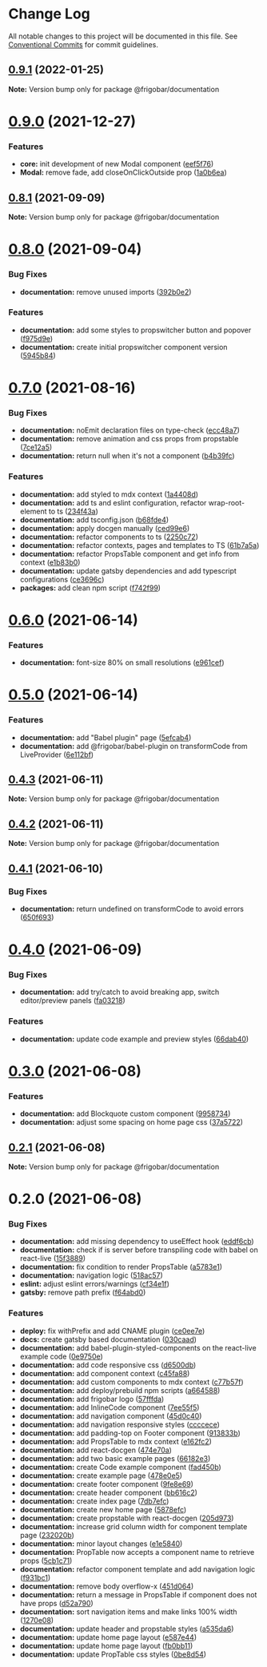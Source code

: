 # Change Log

All notable changes to this project will be documented in this file.
See [Conventional Commits](https://conventionalcommits.org) for commit guidelines.

## [0.9.1](https://github.com/frigobar/frigobar/compare/@frigobar/documentation@0.9.0...@frigobar/documentation@0.9.1) (2022-01-25)

**Note:** Version bump only for package @frigobar/documentation





# [0.9.0](https://github.com/frigobar/frigobar/compare/@frigobar/documentation@0.8.1...@frigobar/documentation@0.9.0) (2021-12-27)


### Features

* **core:** init development of new Modal component ([eef5f76](https://github.com/frigobar/frigobar/commit/eef5f764889e95fbf9c0932393c5c0a2435592ce))
* **Modal:** remove fade, add closeOnClickOutside prop ([1a0b6ea](https://github.com/frigobar/frigobar/commit/1a0b6ea393512830dd90a20b1de4f9068d1f2332))





## [0.8.1](https://github.com/frigobar/frigobar/compare/@frigobar/documentation@0.8.0...@frigobar/documentation@0.8.1) (2021-09-09)

**Note:** Version bump only for package @frigobar/documentation





# [0.8.0](https://github.com/frigobar/frigobar/compare/@frigobar/documentation@0.7.0...@frigobar/documentation@0.8.0) (2021-09-04)


### Bug Fixes

* **documentation:** remove unused imports ([392b0e2](https://github.com/frigobar/frigobar/commit/392b0e25802f7455d729e97dda325f0ebfe9d6c9))


### Features

* **documentation:** add some styles to propswitcher button and popover ([f975d9e](https://github.com/frigobar/frigobar/commit/f975d9e040f6e665163c6631df1c2c3819903838))
* **documentation:** create initial propswitcher component version ([5945b84](https://github.com/frigobar/frigobar/commit/5945b845e492b103ae99a0db044d2e04844704ae))





# [0.7.0](https://github.com/frigobar/frigobar/compare/@frigobar/documentation@0.6.0...@frigobar/documentation@0.7.0) (2021-08-16)


### Bug Fixes

* **documentation:** noEmit declaration files on type-check ([ecc48a7](https://github.com/frigobar/frigobar/commit/ecc48a76fc72bf5bff6cb6d7185d1d893e9cc6cf))
* **documentation:** remove animation and css props from propstable ([7ce12a5](https://github.com/frigobar/frigobar/commit/7ce12a54b6a3512a6ec032cb7bf5acfa461af4a4))
* **documentation:** return null when it's not a component ([b4b39fc](https://github.com/frigobar/frigobar/commit/b4b39fc0aab4dcb27c252a2ef34a0928e9926168))


### Features

* **documentation:** add styled to mdx context ([1a4408d](https://github.com/frigobar/frigobar/commit/1a4408de646d944df6839aa5bba6ad5d40edb3e8))
* **documentation:** add ts and eslint configuration, refactor wrap-root-element to ts ([234f43a](https://github.com/frigobar/frigobar/commit/234f43abe68ff5553c3c8e12a22305b0fb0c5f2d))
* **documentation:** add tsconfig.json ([b68fde4](https://github.com/frigobar/frigobar/commit/b68fde413dbda6cd9c3d25089b14a2e22ddea1e1))
* **documentation:** apply docgen manually ([ced99e6](https://github.com/frigobar/frigobar/commit/ced99e6639101fbae2685c5ac7f842fa87897846))
* **documentation:** refactor components to ts ([2250c72](https://github.com/frigobar/frigobar/commit/2250c724bb31cb5fe88567c2b7fcab092f6e03d3))
* **documentation:** refactor contexts, pages and templates to TS ([61b7a5a](https://github.com/frigobar/frigobar/commit/61b7a5a3921a2ef7fac2e1f0591a6818e73cd0e3))
* **documentation:** refactor PropsTable component and get info from context ([e1b83b0](https://github.com/frigobar/frigobar/commit/e1b83b0a1a1539588bcfef910b03401142500568))
* **documentation:** update gatsby dependencies and add typescript configurations ([ce3696c](https://github.com/frigobar/frigobar/commit/ce3696caeb3908776aa6f28a2dcc7dd6e1ade26b))
* **packages:** add clean npm script ([f742f99](https://github.com/frigobar/frigobar/commit/f742f99cd5b497add6ccb083c2ff39c75674b6bd))





# [0.6.0](https://github.com/frigobar/frigobar/compare/@frigobar/documentation@0.5.0...@frigobar/documentation@0.6.0) (2021-06-14)


### Features

* **documentation:** font-size 80% on small resolutions ([e961cef](https://github.com/frigobar/frigobar/commit/e961cef88ba59ed65635dc2f1301678883ec00b2))





# [0.5.0](https://github.com/frigobar/frigobar/compare/@frigobar/documentation@0.4.3...@frigobar/documentation@0.5.0) (2021-06-14)


### Features

* **documentation:** add "Babel plugin" page ([5efcab4](https://github.com/frigobar/frigobar/commit/5efcab4e6d764a091bd953396042487ebc4f5a1e))
* **documentation:** add @frigobar/babel-plugin on transformCode from LiveProvider ([6e112bf](https://github.com/frigobar/frigobar/commit/6e112bfe5ddfced24b20ccdfbe941aaa5ab66b1d))





## [0.4.3](https://github.com/frigobar/frigobar/compare/@frigobar/documentation@0.4.2...@frigobar/documentation@0.4.3) (2021-06-11)

**Note:** Version bump only for package @frigobar/documentation





## [0.4.2](https://github.com/frigobar/frigobar/compare/@frigobar/documentation@0.4.1...@frigobar/documentation@0.4.2) (2021-06-11)

**Note:** Version bump only for package @frigobar/documentation





## [0.4.1](https://github.com/frigobar/frigobar/compare/@frigobar/documentation@0.4.0...@frigobar/documentation@0.4.1) (2021-06-10)


### Bug Fixes

* **documentation:** return undefined on transformCode to avoid errors ([650f693](https://github.com/frigobar/frigobar/commit/650f693999286a6a7ba6c994615c0f2d87eba215))





# [0.4.0](https://github.com/frigobar/frigobar/compare/@frigobar/documentation@0.3.0...@frigobar/documentation@0.4.0) (2021-06-09)


### Bug Fixes

* **documentation:** add try/catch to avoid breaking app, switch editor/preview panels ([fa03218](https://github.com/frigobar/frigobar/commit/fa03218a634257d83d4bb8183667831c76eaeb31))


### Features

* **documentation:** update code example and preview styles ([66dab40](https://github.com/frigobar/frigobar/commit/66dab401c828853af84ba18069434d21539a539f))





# [0.3.0](https://github.com/frigobar/frigobar/compare/@frigobar/documentation@0.2.1...@frigobar/documentation@0.3.0) (2021-06-08)


### Features

* **documentation:** add Blockquote custom component ([9958734](https://github.com/frigobar/frigobar/commit/995873461800ea2efcb0d242e7abd383a109af48))
* **documentation:** adjust some spacing on home page css ([37a5722](https://github.com/frigobar/frigobar/commit/37a5722a2b465a57bf85d86c0340ce6c2c86f19c))





## [0.2.1](https://github.com/frigobar/frigobar/compare/@frigobar/documentation@0.2.0...@frigobar/documentation@0.2.1) (2021-06-08)

**Note:** Version bump only for package @frigobar/documentation





# 0.2.0 (2021-06-08)


### Bug Fixes

* **documentation:** add missing dependency to useEffect hook ([eddf6cb](https://github.com/frigobar/frigobar/commit/eddf6cbc4dd8657cea756ce620b2ddab449e0524))
* **documentation:** check if is server before transpiling code with babel on react-live ([15f3889](https://github.com/frigobar/frigobar/commit/15f38896f23ca1e98b6f98d23354f55e78be2949))
* **documentation:** fix condition to render PropsTable ([a5783e1](https://github.com/frigobar/frigobar/commit/a5783e192cff4848760ef48c8a8f83998e07b02e))
* **documentation:** navigation logic ([518ac57](https://github.com/frigobar/frigobar/commit/518ac57a7a5f6fb3932f27e3088276c667a7dc40))
* **eslint:** adjust eslint errors/warnings ([cf34e1f](https://github.com/frigobar/frigobar/commit/cf34e1fda1cea284d037e9c48f7bdef84737e750))
* **gatsby:** remove path prefix ([f64abd0](https://github.com/frigobar/frigobar/commit/f64abd0036fc6ad3ebc917818913ad49fc6bdabc))


### Features

* **deploy:** fix withPrefix and add CNAME plugin ([ce0ee7e](https://github.com/frigobar/frigobar/commit/ce0ee7ea2a871b18bdc3714bb14f79004035b80f))
* **docs:** create gatsby based documentation ([030caad](https://github.com/frigobar/frigobar/commit/030caad2d48c02b860fdcb2925392e5b06d592ba))
* **documentation:** add babel-plugin-styled-components on the react-live example code ([0e9750e](https://github.com/frigobar/frigobar/commit/0e9750e1f98482fd415bac070cda001334552c73))
* **documentation:** add code responsive css ([d6500db](https://github.com/frigobar/frigobar/commit/d6500db9fd54cc90b2eeda53c4a1a63f20a6d904))
* **documentation:** add component context ([c45fa88](https://github.com/frigobar/frigobar/commit/c45fa8833665e77992bfa58f58d8b307e0e18de9))
* **documentation:** add custom components to mdx context ([c77b57f](https://github.com/frigobar/frigobar/commit/c77b57f58ff544afdf3552e5d589ddd5abb15a71))
* **documentation:** add deploy/prebuild npm scripts ([a664588](https://github.com/frigobar/frigobar/commit/a664588df3cbc07c832fd2be849146c10f22d795))
* **documentation:** add frigobar logo ([57fffda](https://github.com/frigobar/frigobar/commit/57fffda5de67885ebd7905c1efd9120725845c3a))
* **documentation:** add InlineCode component ([7ee55f5](https://github.com/frigobar/frigobar/commit/7ee55f552c7e424e86f9b926f297862e7dec3513))
* **documentation:** add navigation component ([45d0c40](https://github.com/frigobar/frigobar/commit/45d0c4073bfd6f7ebaf8679096353d48db327fb8))
* **documentation:** add navigation responsive styles ([ccccece](https://github.com/frigobar/frigobar/commit/cccceceadd2514579a623ddb7df5c0dd709580b8))
* **documentation:** add padding-top on Footer component ([913833b](https://github.com/frigobar/frigobar/commit/913833b459a432a6ed9bc02e9973b4aeb60b2725))
* **documentation:** add PropsTable to mdx context ([e162fc2](https://github.com/frigobar/frigobar/commit/e162fc2d0ad99c6022ee2aa3fd970ba5553264af))
* **documentation:** add react-docgen ([474e70a](https://github.com/frigobar/frigobar/commit/474e70ad7d99256a20b0e8996f46410e54d9dd3e))
* **documentation:** add two basic example pages ([66182e3](https://github.com/frigobar/frigobar/commit/66182e3241370dc47fb898371dc9190b656f09c0))
* **documentation:** create Code example component ([fad450b](https://github.com/frigobar/frigobar/commit/fad450bd10562e09f021d9a42905e2d86ec1b7fb))
* **documentation:** create example <Badge /> page ([478e0e5](https://github.com/frigobar/frigobar/commit/478e0e53e67efefe8139cb0ca82aa46bc39a9e86))
* **documentation:** create footer component ([9fe8e69](https://github.com/frigobar/frigobar/commit/9fe8e699d132fccfb12ca37edfd78a7c9133be62))
* **documentation:** create header component ([bb616c2](https://github.com/frigobar/frigobar/commit/bb616c2d3b8aed886624bef4c9487eb1c64db821))
* **documentation:** create index page ([7db7efc](https://github.com/frigobar/frigobar/commit/7db7efc4a0bf7141d0dad7d9fbfa687287585594))
* **documentation:** create new home page ([5878efc](https://github.com/frigobar/frigobar/commit/5878efc7dc4f2fe0dae633bc1ef04c0bd7a09f8b))
* **documentation:** create propstable with react-docgen ([205d973](https://github.com/frigobar/frigobar/commit/205d973bf89f8fe48a64e704dba03b07323a8f6b))
* **documentation:** increase grid column width for component template page ([232020b](https://github.com/frigobar/frigobar/commit/232020b904ed04f1c58bd7833ca6769083c307b0))
* **documentation:** minor layout changes ([e1e5840](https://github.com/frigobar/frigobar/commit/e1e58407c5e6309638452a58461c5ff1f297c92c))
* **documentation:** PropTable now accepts a component name to retrieve props ([5cb1c71](https://github.com/frigobar/frigobar/commit/5cb1c71634dd558af8f72c1c50a12cdf880f2965))
* **documentation:** refactor component template and add navigation logic ([f931bc1](https://github.com/frigobar/frigobar/commit/f931bc133d6db376be5db58ba7d2a7ee012aa3ea))
* **documentation:** remove body overflow-x ([451d064](https://github.com/frigobar/frigobar/commit/451d064a6f576f8927a8f5687fb5e52a8551f283))
* **documentation:** return a message in PropsTable if component does not have props ([d52a790](https://github.com/frigobar/frigobar/commit/d52a7903babde9488b284cef82aa840f059eb7f8))
* **documentation:** sort navigation items and make links 100% width ([1270e08](https://github.com/frigobar/frigobar/commit/1270e08c0e8838b09510c6d6e75d978c50394faa))
* **documentation:** update header and propstable styles ([a535da6](https://github.com/frigobar/frigobar/commit/a535da6d79f99f62896633935553f3638a5d3238))
* **documentation:** update home page layout ([e587e44](https://github.com/frigobar/frigobar/commit/e587e44345faf62cdaa3fa0495a71c07c52e8815))
* **documentation:** update home page layout ([fb0bb11](https://github.com/frigobar/frigobar/commit/fb0bb115f93611d40c6e81e2b424f2b295a271cf))
* **documentation:** update PropTable css styles ([0be8d54](https://github.com/frigobar/frigobar/commit/0be8d54ddedfcfb95e079bd16487b228d5355fbb))
